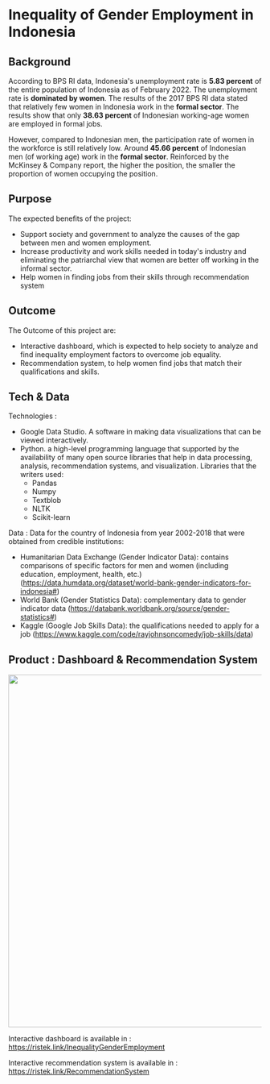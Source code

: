 # Inequality of Gender Employment in Indonesia

## Background
According to BPS RI data, Indonesia's unemployment rate is **5.83 percent** of the entire population of Indonesia as of February 2022. The unemployment rate is **dominated by women**. The results of the 2017 BPS RI data stated that relatively few women in Indonesia work in the **formal sector**. The results show that only **38.63 percent** of Indonesian working-age women are employed in formal jobs. 

However, compared to Indonesian men, the participation rate of women in the workforce is still relatively low. Around **45.66 percent** of Indonesian men (of working age) work in the **formal sector**. Reinforced by the McKinsey & Company report, the higher the position, the smaller the proportion of women occupying the position.

## Purpose
The expected benefits of the project:

* Support society and government to analyze the causes of the gap between men and women employment.
* Increase productivity and work skills needed in today's industry and eliminating the patriarchal view that women are better off working in the informal sector.
* Help women in finding jobs from their skills through recommendation system

## Outcome
The Outcome of this project are:
* Interactive dashboard, which is expected to help society to analyze and find inequality employment factors to overcome job equality. 
* Recommendation system, to help women find jobs that match their qualifications and skills. 

## Tech & Data
Technologies :

* Google Data Studio. A software in making data visualizations that can be viewed interactively.
* Python. a high-level programming language that supported by the availability of many open source libraries that help in data processing, analysis, recommendation systems, and visualization. Libraries that the writers used:
  * Pandas
  * Numpy
  * Textblob
  * NLTK
  * Scikit-learn 

Data :
Data for the country of Indonesia from year 2002-2018 that were obtained from credible institutions:
* Humanitarian Data Exchange (Gender Indicator Data): contains comparisons of specific factors for men and women (including
education, employment, health, etc.) (https://data.humdata.org/dataset/world-bank-gender-indicators-for-indonesia#)
* World Bank (Gender Statistics Data): complementary data to gender indicator
data (https://databank.worldbank.org/source/gender-statistics#)
* Kaggle (Google Job Skills Data): the qualifications needed to apply for a job (https://www.kaggle.com/code/rayjohnsoncomedy/job-skills/data)

## Product : Dashboard & Recommendation System

<img src="https://user-images.githubusercontent.com/88226713/177361354-e8e6ed98-21ed-4692-94b4-bcf1c2bddc46.jpg" width="700">

Interactive dashboard is available in : https://ristek.link/InequalityGenderEmployment

Interactive recommendation system is available in : https://ristek.link/RecommendationSystem
